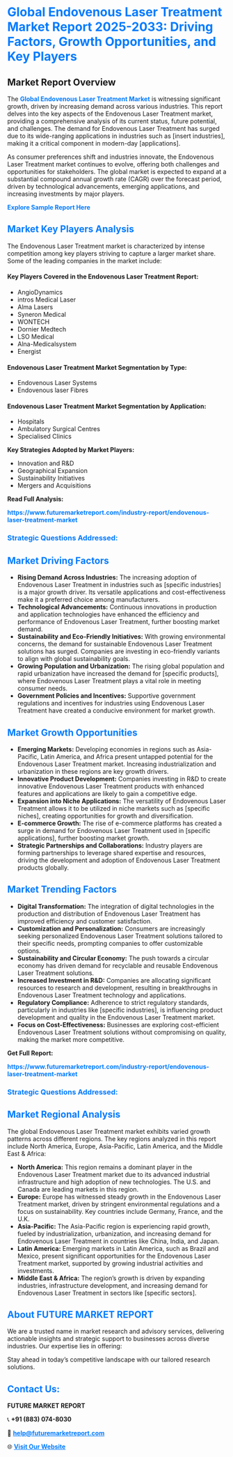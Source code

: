 <h1 style="color: #007BFF;">Global Endovenous Laser Treatment Market Report 2025-2033: Driving Factors, Growth Opportunities, and Key Players</h1>

<section id="overview">
<h2>Market Report Overview</h2>
<p>The <a href="https://www.futuremarketreport.com/industry-report/endovenous-laser-treatment-market" style="color: #007BFF; text-decoration: none;"><strong>Global Endovenous Laser Treatment Market</strong></a> is witnessing significant growth, driven by increasing demand across various industries. This report delves into the key aspects of the Endovenous Laser Treatment market, providing a comprehensive analysis of its current status, future potential, and challenges. The demand for Endovenous Laser Treatment has surged due to its wide-ranging applications in industries such as [insert industries], making it a critical component in modern-day [applications].</p>
<p>As consumer preferences shift and industries innovate, the Endovenous Laser Treatment market continues to evolve, offering both challenges and opportunities for stakeholders. The global market is expected to expand at a substantial compound annual growth rate (CAGR) over the forecast period, driven by technological advancements, emerging applications, and increasing investments by major players.</p>
</section>

<section id="overview">
<p><a href="https://www.futuremarketreport.com/request-sample/reportId=64688" style="color: #007BFF; text-decoration: none;"><strong>Explore Sample Report Here</strong></a></p>
</section>

<section id="key-players">
<h2 style="color: #007BFF;">Market Key Players Analysis</h2>
<p>The Endovenous Laser Treatment market is characterized by intense competition among key players striving to capture a larger market share. Some of the leading companies in the market include:</p>
<h4>Key Players Covered in the Endovenous Laser Treatment Report:</h4>
<ul><li>AngioDynamics</li><li>intros Medical Laser</li><li>Alma Lasers</li><li>Syneron Medical</li><li>WONTECH</li><li>Dornier Medtech</li><li>LSO Medical</li><li>Alna-Medicalsystem</li><li>Energist</li></ul>
<h4>Endovenous Laser Treatment Market Segmentation by Type:</h4>
<ul><li>Endovenous Laser Systems</li><li>Endovenous laser Fibres</li></ul>

<h4>Endovenous Laser Treatment Market Segmentation by Application:</h4>
<ul><li>Hospitals</li><li>Ambulatory Surgical Centres</li><li>Specialised Clinics</li></ul>
<p><strong>Key Strategies Adopted by Market Players:</strong></p>
<ul>
<li>Innovation and R&D</li>
<li>Geographical Expansion</li>
<li>Sustainability Initiatives</li>
<li>Mergers and Acquisitions</li>
</ul>
</section>

<section>
<p><strong>Read Full Analysis: </strong></p><a href="https://www.futuremarketreport.com/industry-report/endovenous-laser-treatment-market" style="color: #007BFF; text-decoration: none;"><strong>https://www.futuremarketreport.com/industry-report/endovenous-laser-treatment-market</strong></a>
<h3 style="color: #007BFF;">Strategic Questions Addressed:</h3>
</section>

<section id="driving-factors">
<h2 style="color: #007BFF;">Market Driving Factors</h2>
<ul>
<li><strong>Rising Demand Across Industries:</strong> The increasing adoption of Endovenous Laser Treatment in industries such as [specific industries] is a major growth driver. Its versatile applications and cost-effectiveness make it a preferred choice among manufacturers.</li>
<li><strong>Technological Advancements:</strong> Continuous innovations in production and application technologies have enhanced the efficiency and performance of Endovenous Laser Treatment, further boosting market demand.</li>
<li><strong>Sustainability and Eco-Friendly Initiatives:</strong> With growing environmental concerns, the demand for sustainable Endovenous Laser Treatment solutions has surged. Companies are investing in eco-friendly variants to align with global sustainability goals.</li>
<li><strong>Growing Population and Urbanization:</strong> The rising global population and rapid urbanization have increased the demand for [specific products], where Endovenous Laser Treatment plays a vital role in meeting consumer needs.</li>
<li><strong>Government Policies and Incentives:</strong> Supportive government regulations and incentives for industries using Endovenous Laser Treatment have created a conducive environment for market growth.</li>
</ul>
</section>

<section id="growth-opportunities">
<h2 style="color: #007BFF;">Market Growth Opportunities</h2>
<ul>
<li><strong>Emerging Markets:</strong> Developing economies in regions such as Asia-Pacific, Latin America, and Africa present untapped potential for the Endovenous Laser Treatment market. Increasing industrialization and urbanization in these regions are key growth drivers.</li>
<li><strong>Innovative Product Development:</strong> Companies investing in R&D to create innovative Endovenous Laser Treatment products with enhanced features and applications are likely to gain a competitive edge.</li>
<li><strong>Expansion into Niche Applications:</strong> The versatility of Endovenous Laser Treatment allows it to be utilized in niche markets such as [specific niches], creating opportunities for growth and diversification.</li>
<li><strong>E-commerce Growth:</strong> The rise of e-commerce platforms has created a surge in demand for Endovenous Laser Treatment used in [specific applications], further boosting market growth.</li>
<li><strong>Strategic Partnerships and Collaborations:</strong> Industry players are forming partnerships to leverage shared expertise and resources, driving the development and adoption of Endovenous Laser Treatment products globally.</li>
</ul>
</section>

<section id="trending-factors">
<h2 style="color: #007BFF;">Market Trending Factors</h2>
<ul>
<li><strong>Digital Transformation:</strong> The integration of digital technologies in the production and distribution of Endovenous Laser Treatment has improved efficiency and customer satisfaction.</li>
<li><strong>Customization and Personalization:</strong> Consumers are increasingly seeking personalized Endovenous Laser Treatment solutions tailored to their specific needs, prompting companies to offer customizable options.</li>
<li><strong>Sustainability and Circular Economy:</strong> The push towards a circular economy has driven demand for recyclable and reusable Endovenous Laser Treatment solutions.</li>
<li><strong>Increased Investment in R&D:</strong> Companies are allocating significant resources to research and development, resulting in breakthroughs in Endovenous Laser Treatment technology and applications.</li>
<li><strong>Regulatory Compliance:</strong> Adherence to strict regulatory standards, particularly in industries like [specific industries], is influencing product development and quality in the Endovenous Laser Treatment market.</li>
<li><strong>Focus on Cost-Effectiveness:</strong> Businesses are exploring cost-efficient Endovenous Laser Treatment solutions without compromising on quality, making the market more competitive.</li>
</ul>
</section>

<section>
<p><strong>Get Full Report: </strong></p><a href="https://www.futuremarketreport.com/industry-report/endovenous-laser-treatment-market" style="color: #007BFF; text-decoration: none;"><strong>https://www.futuremarketreport.com/industry-report/endovenous-laser-treatment-market</strong></a>
<h3 style="color: #007BFF;">Strategic Questions Addressed:</h3>
</section>


<section id="regional-analysis">
<h2 style="color: #007BFF;">Market Regional Analysis</h2>
<p>The global Endovenous Laser Treatment market exhibits varied growth patterns across different regions. The key regions analyzed in this report include North America, Europe, Asia-Pacific, Latin America, and the Middle East & Africa:</p>
<ul>
<li><strong>North America:</strong> This region remains a dominant player in the Endovenous Laser Treatment market due to its advanced industrial infrastructure and high adoption of new technologies. The U.S. and Canada are leading markets in this region.</li>
<li><strong>Europe:</strong> Europe has witnessed steady growth in the Endovenous Laser Treatment market, driven by stringent environmental regulations and a focus on sustainability. Key countries include Germany, France, and the U.K.</li>
<li><strong>Asia-Pacific:</strong> The Asia-Pacific region is experiencing rapid growth, fueled by industrialization, urbanization, and increasing demand for Endovenous Laser Treatment in countries like China, India, and Japan.</li>
<li><strong>Latin America:</strong> Emerging markets in Latin America, such as Brazil and Mexico, present significant opportunities for the Endovenous Laser Treatment market, supported by growing industrial activities and investments.</li>
<li><strong>Middle East & Africa:</strong> The region’s growth is driven by expanding industries, infrastructure development, and increasing demand for Endovenous Laser Treatment in sectors like [specific sectors].</li>
</ul>
</section>

<footer>
<h2 style="color: #007BFF;">About FUTURE MARKET REPORT</h2>
<p>We are a trusted name in market research and advisory services, delivering actionable insights and strategic support to businesses across diverse industries. Our expertise lies in offering:</p>

<p>Stay ahead in today’s competitive landscape with our tailored research solutions.</p>

<h2 style="color: #007BFF;">Contact Us:</h2>
<p><strong>FUTURE MARKET REPORT</strong></p>
<p>📞 <strong>+91 (883) 074-8030</strong></p>
<p>📧 <strong><a href="mailto:help@futuremarketreport.com" style="color: #007BFF;">help@futuremarketreport.com</a></strong></p>
<p>🌐 <strong><a href="https://www.futuremarketreport.com/" style="color: #007BFF;">Visit Our Website</a></strong></p>
</footer>